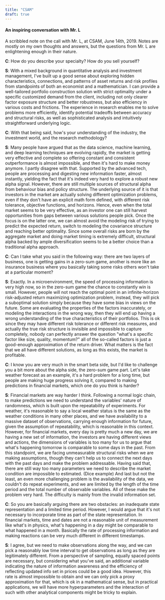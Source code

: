 ```yaml
---
title: "CSAM"
draft: true
---
```





#### An inspiring conversation with Mr. L

A scribbled note on the call with Mr. L, at CSAM, June 14th, 2019. Notes are mostly on my own thoughts and answers, but the questions from Mr. L are enlightening enough in their nature. 



**C**: How do you describe your specialty? How do you sell yourself?

**S**: With a mixed background in quantitative analysis and investment management, I've built up a good sense about exploring hidden characteristics, connections, and patterns of asset returns and risk profiles from standpoints of both an economist and a mathematician. I can provide a well-tailored portfolio construction solution with strict optimality under a specific customized demand from the client, including not only clearer factor exposure structure and better robustness, but also efficiency in various costs and frictions. The experience in research enables me to solve problems more efficiently, identify potential tradeoffs between accuracy and structural risks, as well as sophisticated analysis and intuitively straightforward underlying logic. 



**C**: With that being said, how's your understanding of the industry, the investment world, and the research methodology?

**S**: Many people have argued that as the data science, machine learning, and deep learning techniques are evolving rapidly, the market is getting very effective and complete so offering constant and consistent outperformance is almost impossible, and then it's hard to make money anymore. I partly disagree with that. Supported by the advanced tech, people are processing and digesting new information faster, almost instantly, yielding the fact that it's indeed very hard to explore a robust new alpha signal. However, there are still multiple sources of structural alpha from behaviour bias and policy structure. The underlying source of it is that investors in the market are actually solving different optimization problems, even if they don't have an explicit math form defined, with different risk tolerance, objective functions, and horizons. Hence, even when the total market seems to be very effective, as an investor one can still harvest opportunities from gaps between various solutions people pick. Once the focus is on the latter one, we can almost avoid the modeling risk of trying to predict the expected return, switch to modeling the covariance structure and reaching better optimality. Since some overall risks are born by the aggregate market and doing market timing is extremely difficult, structural alpha backed by ample diversification seems to be a better choice than a traditional alpha approach. 



**C**: Can I take what you said in the following way: there are two layers of business, one is getting gains in a zero-sum game, another is more like an insurance business where you basically taking some risks others won't take at a particular moment?

**S**: Exactly. In a microenvironment, the speed of processing information is very high now, so in the zero-sum game the chance to constantly win is small. However, people will not reach the optimal point in an infinite-horizon risk-adjusted return maximizing optimization problem, instead, they will pick a suboptimal solution simply because they have some bias in views on the future. Some are evaluating the properties of the factors inaccurately, or modeling the interactions in the wrong way, then they will end up having a wrong understanding of the true characteristics of their portfolios. This is ok since they may have different risk tolerance or different risk measures, and actually the true risk structure is invisible and impossible to capture completely, nobody can perfectly answer the question "what's a specific factor like size, quality, momentum?" all of the so-called factors is just a good-enough approximation of the return driver. What matters is the fact that we all have different solutions, as long as this exists, the market is profitable. 



**C**: I know you are very much in the smart beta side, but I'd like to challenge you a bit more about the alpha side, the zero-sum game part. Let's take weather forecast as an example, it's a hard problem for a long time, but people are making huge progress solving it, compared to making predictions in financial markets, which one do you think is harder?

**S**: Financial markets are way harder I think. Following a normal logic chain, to make predictions we need to understand the variables' nature of randomness, which is built upon the repeatability of experiments. For weather, it's reasonable to say a local weather status is the same as the weather conditions in many other places, and we have availability to a massive dataset of observations, carrying enough information for future, given the assumption of repeatability, which is reasonable in this context. However, for financial markets, every day is pretty much a new day, we are having a new set of information, the investors are having different views and actions, the dimensions of variables is too many for us to argue that what's happening tomorrow is comparable to some days in the past. From this standpoint, we are facing unmeasurable structural risks when we are making assumptions, though they can't help us to connect the next days with the past days and make the problem addressable. Having said that, there are still way too many parameters we need to describe the market condition are impossible to estimated. (Dice example) And last but not the least, an even more challenging problem is the availability of the data, we couldn't do repeat experiments, and we are limited by the length of the time period and the total number of observable variables. All of these make the problem very hard. The difficulty is mainly from the invalid information set. 



**C**: So you are basically arguing there are two obstacles: an inadequate state representation and a limited time period. However, I would argue that it's not necessary to incorporate time as part of the state representation. In financial markets, time and dates are not a reasonable unit of measurement like what's in physics, what's happening in a day might be comparable to what happened in a month. Basically the rate of processing information and making reactions can be very much different in different timestamps. 

**S**: I agree, but we need to make observations along the way, and we can pick a reasonably low time interval to get observations as long as they are legitimately different. From a perspective of sampling, equally spaced points are necessary, but considering what you've said, an additional variable indicating the nature of information awareness and the efficiency of reflecting updated info set in prices could be a good idea. However, this rate is almost impossible to obtain and we can only pick a proxy approximation for that, which is ok in a mathematical sense, but in practical applications, we will have more hyperparameters and the interaction of such with other analytical components might be tricky to explain. 










